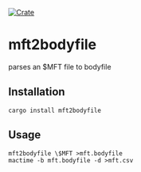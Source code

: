 [![Crate](https://img.shields.io/crates/v/mft2bodyfile.svg)](https://crates.io/crates/mft2bodyfile)

# mft2bodyfile
parses an $MFT file to bodyfile

## Installation

```shell
cargo install mft2bodyfile
```

## Usage

```shell
mft2bodyfile \$MFT >mft.bodyfile
mactime -b mft.bodyfile -d >mft.csv
```
